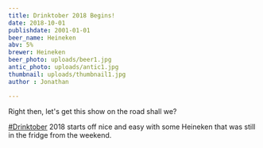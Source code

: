 ```yaml
---
title: Drinktober 2018 Begins!
date: 2018-10-01
publishdate: 2001-01-01
beer_name: Heineken
abv: 5%
brewer: Heineken
beer_photo: uploads/beer1.jpg
antic_photo: uploads/antic1.jpg
thumbnail: uploads/thumbnail1.jpg
author : Jonathan

---
```

Right then, let's get this show on the road shall we?

[#Drinktober](https://www.facebook.com/hashtag/drinktober?source=feed_text&epa=HASHTAG) 2018 starts off nice and easy with some Heineken that was still in the fridge from the weekend.